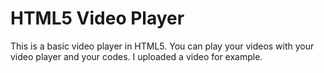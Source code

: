 # HTML5 Video Player
This is a basic video player in HTML5. You can play your videos with your video player and your codes. I uploaded a video for example.
